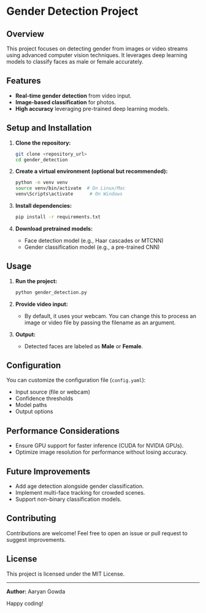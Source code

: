 # Gender Detection Project

## Overview
This project focuses on detecting gender from images or video streams using advanced computer vision techniques. It leverages deep learning models to classify faces as male or female accurately.

## Features
- **Real-time gender detection** from video input.
- **Image-based classification** for photos.
- **High accuracy** leveraging pre-trained deep learning models.

## Setup and Installation

1. **Clone the repository:**
   ```bash
   git clone <repository_url>
   cd gender_detection
   ```

2. **Create a virtual environment (optional but recommended):**
   ```bash
   python -m venv venv
   source venv/bin/activate  # On Linux/Mac
   venv\Scripts\activate      # On Windows
   ```

3. **Install dependencies:**
   ```bash
   pip install -r requirements.txt
   ```

4. **Download pretrained models:**
   - Face detection model (e.g., Haar cascades or MTCNN)
   - Gender classification model (e.g., a pre-trained CNN)

## Usage

1. **Run the project:**
   ```bash
   python gender_detection.py
   ```

2. **Provide video input:**
   - By default, it uses your webcam. You can change this to process an image or video file by passing the filename as an argument.

3. **Output:**
   - Detected faces are labeled as **Male** or **Female**.

## Configuration
You can customize the configuration file (`config.yaml`):
- Input source (file or webcam)
- Confidence thresholds
- Model paths
- Output options

## Performance Considerations
- Ensure GPU support for faster inference (CUDA for NVIDIA GPUs).
- Optimize image resolution for performance without losing accuracy.

## Future Improvements
- Add age detection alongside gender classification.
- Implement multi-face tracking for crowded scenes.
- Support non-binary classification models.

## Contributing
Contributions are welcome! Feel free to open an issue or pull request to suggest improvements.

## License
This project is licensed under the MIT License.

---
**Author:** Aaryan Gowda

Happy coding!

